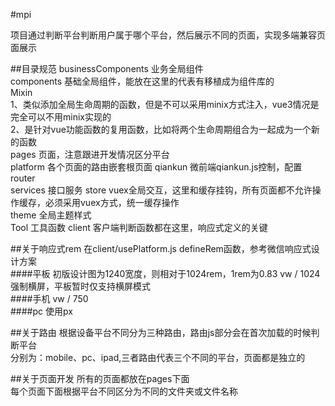 #mpi

项目通过判断平台判断用户属于哪个平台，然后展示不同的页面，实现多端兼容页面展示

##目录规范
businessComponents  业务全局组件  
components          基础全局组件，能放在这里的代表有移植成为组件库的  
Mixin               
1、类似添加全局生命周期的函数，但是不可以采用minix方式注入，vue3情况是完全可以不用minix实现的  
2、是针对vue功能函数的复用函数，比如将两个生命周期组合为一起成为一个新的函数  
pages               页面，注意跟进开发情况区分平台  
    platform        各个页面的路由嵌套根页面
qiankun             微前端qiankun.js控制，配置  
router              
services            接口服务
store               vuex全局交互，这里和缓存挂钩，所有页面都不允许操作缓存，必须采用vuex方式，统一缓存操作        
theme               全局主题样式      
Tool                工具函数
    client          客户端判断函数都在这里，响应式定义的关键

##关于响应式rem
在client/usePlatform.js  defineRem函数，参考微信响应式设计方案  
####平板
初版设计图为1240宽度，则相对于1024rem，1rem为0.83
vw / 1024 强制横屏，平板暂时仅支持横屏模式  
####手机
vw / 750  
####pc
使用px

##关于路由
根据设备平台不同分为三种路由，路由js部分会在首次加载的时候判断平台  
分别为：mobile、pc、ipad,三者路由代表三个不同的平台，页面都是独立的

##关于页面开发
所有的页面都放在pages下面  
每个页面下面根据平台不同区分为不同的文件夹或文件名称  
